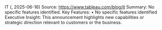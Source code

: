 IT (, 2025-06-16)
Source: https://www.tableau.com/blog/it
Summary: No specific features identified.
Key Features:
• No specific features identified
Executive Insight: This announcement highlights new capabilities or strategic direction relevant to customers or the business.
